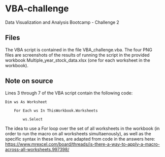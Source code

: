 # VBA-challenge
Data Visualization and Analysis Bootcamp - Challenge 2

## Files
The VBA script is contained in the file VBA_challenge.vba. The four PNG files are screenshots of the results of running the script in the provided workbook Multiple_year_stock_data.xlsx (one for each worksheet in the workbook). 

## Note on source
Lines 3 through 7 of the VBA script contain the following code:

    Dim ws As Worksheet
    
        For Each ws In ThisWorkbook.Worksheets

            ws.Select

The idea to use a For loop over the set of all worksheets in the workbook (in order to run the macro on all worksheets simultaenously), as well as the specific syntax in these lines, are adapted from code in the answers here: https://www.mrexcel.com/board/threads/is-there-a-way-to-apply-a-macro-across-all-worksheets.997398/
